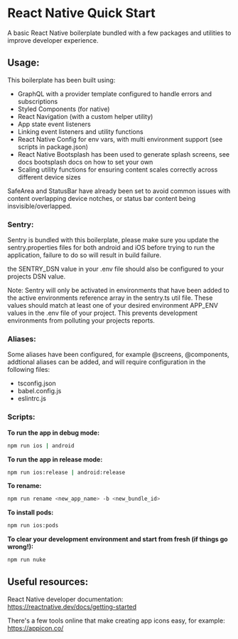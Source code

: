 # React Native Quick Start

A basic React Native boilerplate bundled with a few packages and utilities to improve developer experience.

## Usage:

This boilerplate has been built using:

- GraphQL with a provider template configured to handle errors and subscriptions
- Styled Components (for native)
- React Navigation (with a custom helper utility)
- App state event listeners
- Linking event listeners and utility functions
- React Native Config for env vars, with multi environment support (see scripts in package.json)
- React Native Bootsplash has been used to generate splash screens, see docs bootsplash docs on how to set your own
- Scaling utility functions for ensuring content scales correctly across different device sizes

SafeArea and StatusBar have already been set to avoid common issues with content overlapping device notches, or status bar content being insvisible/overlapped.

### Sentry:

Sentry is bundled with this boilerplate, please make sure you update the sentry.properties files for both android and iOS before trying to run the application, failure to do so will result in build failure.

the SENTRY_DSN value in your .env file should also be configured to your projects DSN value.

Note: Sentry will only be activated in environments that have been added to the active environments reference array in the sentry.ts util file. These values should match at least one of your desired environment APP_ENV values in the .env file of your project. This prevents development environments from polluting your projects reports.

### Aliases:

Some aliases have been configured, for example @screens, @components, addtional aliases can be added, and will require configuration in the following files:

- tsconfig.json
- babel.config.js
- eslintrc.js

### Scripts:

**To run the app in debug mode:**

```bash
npm run ios | android
```

**To run the app in release mode:**

```bash
npm run ios:release | android:release
```

**To rename:**

```bash
npm run rename <new_app_name> -b <new_bundle_id>
```

**To install pods:**

```bash
npm run ios:pods
```

**To clear your development environment and start from fresh (if things go wrong!):**

```bash
npm run nuke
```

## Useful resources:

React Native developer documentation: https://reactnative.dev/docs/getting-started

There's a few tools online that make creating app icons easy, for example: https://appicon.co/

